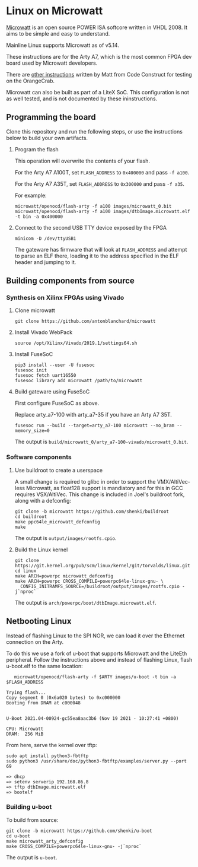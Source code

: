 # Linux on Microwatt

[Microwatt](https://github.com/antonblanchard/microwatt) is an open source
POWER ISA softcore written in VHDL 2008. It aims to be simple and easy to
understand.

Mainline Linux supports Microwatt as of v5.14.

These instructions are for the Arty A7, which is the most common FPGA dev board
used by Microwatt developers.

There are [other instructions](https://codeconstruct.com.au/docs/microwatt-orangecrab/)
written by Matt from Code Construct for testing on the OrangeCrab.

Microwatt can also be built as part of a LiteX SoC. This configuration is not
as well tested, and is not documented by these ininstructions.

## Programming the board

Clone this repository and run the following steps, or use the instructions
below to build your own artifacts.

1. Program the flash

   This operation will overwrite the contents of your flash.

   For the Arty A7 A100T, set `FLASH_ADDRESS` to `0x400000` and pass `-f a100`.

   For the Arty A7 A35T, set `FLASH_ADDRESS` to `0x300000` and pass `-f a35`.

   For example:

   ```
   microwatt/openocd/flash-arty -f a100 images/microwatt_0.bit
   microwatt/openocd/flash-arty -f a100 images/dtbImage.microwatt.elf -t bin -a 0x400000
   ```

2. Connect to the second USB TTY device exposed by the FPGA

   ```
   minicom -D /dev/ttyUSB1
   ```

   The gateware has firmware that will look at `FLASH_ADDRESS` and attempt to
   parse an ELF there, loading it to the address specified in the ELF header
   and jumping to it.

## Building components from source

### Synthesis on Xilinx FPGAs using Vivado

1. Clone microwatt

   ```
   git clone https://github.com/antonblanchard/microwatt
   ```

2. Install Vivado WebPack

   ```
   source /opt/Xilinx/Vivado/2019.1/settings64.sh
   ```

3. Install FuseSoC

   ```
   pip3 install --user -U fusesoc
   fusesoc init
   fusesoc fetch uart16550
   fusesoc library add microwatt /path/to/microwatt
   ```

4. Build gateware using FuseSoC

   First configure FuseSoC as above.

   Replace arty_a7-100 with arty_a7-35 if you have an Arty A7 35T.

   ```
   fusesoc run --build --target=arty_a7-100 microwatt --no_bram --memory_size=0
   ```

   The output is `build/microwatt_0/arty_a7-100-vivado/microwatt_0.bit`.

### Software components

1. Use buildroot to create a userspace

   A small change is required to glibc in order to support the VMX/AltiVec-less
   Microwatt, as float128 support is mandiatory and for this in GCC requires
   VSX/AltiVec. This change is included in Joel's buildroot fork, along with a
   defconfig:
   ```
   git clone -b microwatt https://github.com/shenki/buildroot
   cd buildroot
   make ppc64le_microwatt_defconfig
   make
   ```

   The output is `output/images/rootfs.cpio`.

2. Build the Linux kernel
   ```
   git clone https://git.kernel.org/pub/scm/linux/kernel/git/torvalds/linux.git
   cd linux
   make ARCH=powerpc microwatt_defconfig
   make ARCH=powerpc CROSS_COMPILE=powerpc64le-linux-gnu- \
     CONFIG_INITRAMFS_SOURCE=/buildroot/output/images/rootfs.cpio -j`nproc`
   ```

   The output is `arch/powerpc/boot/dtbImage.microwatt.elf`.


## Netbooting Linux

Instead of flashing Linux to the SPI NOR, we can load it over the Ethernet
connection on the Arty.

To do this we use a fork of u-boot that supports Microwatt and the LiteEth
peripheral. Follow the instructions above and instead of flashing Linux, flash
u-boot.elf to the same location:

```
   microwatt/openocd/flash-arty -f $ARTY images/u-boot -t bin -a $FLASH_ADDRESS
```

```
Trying flash...
Copy segment 0 (0x6a020 bytes) to 0xc000000
Booting from DRAM at c000048


U-Boot 2021.04-00924-gc55ea8aac3b6 (Nov 19 2021 - 10:27:41 +0800)

CPU: Microwatt
DRAM:  256 MiB
```

From here, serve the kernel over tftp:

```
sudo apt install python3-fbtftp
sudo python3 /usr/share/doc/python3-fbtftp/examples/server.py --port 69
```

```
=> dhcp
=> setenv serverip 192.168.86.8
=> tftp dtbImage.microwatt.elf
=> bootelf
```

### Building u-boot

To build from source:

```
git clone -b microwatt https://github.com/shenki/u-boot
cd u-boot
make microwatt_arty_defconfig
make CROSS_COMPILE=powerpc64le-linux-gnu- -j`nproc`
```

The output is `u-boot`.
